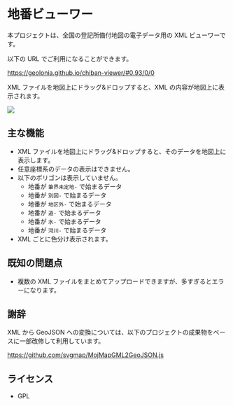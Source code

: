 # 地番ビューワー

本プロジェクトは、全国の登記所備付地図の電子データ用の XML ビューワーです。

以下の URL でご利用になることができます。

https://geolonia.github.io/chiban-viewer/#0.93/0/0

XML ファイルを地図上にドラッグ&ドロップすると、XML の内容が地図上に表示されます。

![](https://www.evernote.com/l/ABWVzpjqNGFEDa2viF1DoX1q-aqMwozVxG8B/image.png)

## 主な機能

* XML ファイルを地図上にドラッグ&ドロップすると、そのデータを地図上に表示します。
* 任意座標系のデータの表示はできません。
* 以下のポリゴンは表示していません。
  * 地番が `筆界未定地-` で始まるデータ
  * 地番が `別図-` で始まるデータ
  * 地番が `地区外-` で始まるデータ
  * 地番が `道-` で始まるデータ
  * 地番が `水-` で始まるデータ
  * 地番が `河川-` で始まるデータ
* XML ごとに色分け表示されます。

## 既知の問題点

* 複数の XML ファイルをまとめてアップロードできますが、多すぎるとエラーになります。

## 謝辞

XML から GeoJSON への変換については、以下のプロジェクトの成果物をベースに一部改修して利用しています。

https://github.com/svgmap/MojMapGML2GeoJSON.js

## ライセンス

* GPL
